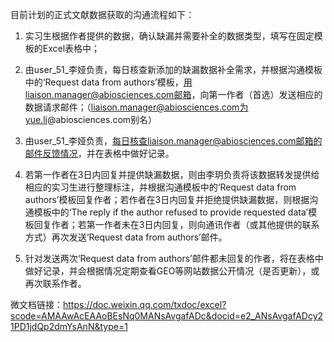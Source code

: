 目前计划的正式文献数据获取的沟通流程如下：

1. 实习生根据作者提供的数据，确认缺漏并需要补全的数据类型，填写在固定模板的Excel表格中；

2. 由user_51_李娅负责，每日核查新添加的缺漏数据补全需求，并根据沟通模板中的‘Request data from authors’模板，用liaison.manager@abiosciences.com邮箱，向第一作者（首选）发送相应的数据请求邮件；（liaison.manager@abiosciences.com为yue.li@abiosciences.com别名）

3. 由user_51_李娅负责，每日核查liaison.manager@abiosciences.com邮箱的邮件反馈情况，并在表格中做好记录。

4. 若第一作者在3日内回复并提供缺漏数据，则由李玥负责将该数据转发提供给相应的实习生进行整理标注，并根据沟通模板中的‘Request data from authors’模板回复作者；若作者在3日内回复并拒绝提供缺漏数据，则根据沟通模板中的‘The reply if the author refused to provide requested data’模板回复作者；若第一作者未在3日内回复，则向通讯作者（或其他提供的联系方式）再次发送‘Request data from authors’邮件。

5. 针对发送两次‘Request data from authors’邮件都未回复的作者，将在表格中做好记录，并会根据情况定期查看GEO等网站数据公开情况（是否更新），或再次联系作者。

微文档链接：https://doc.weixin.qq.com/txdoc/excel?scode=AMAAwAcEAAoBEsNq0MANsAvgafADc&docid=e2_ANsAvgafADcy21PD1jdQp2dmYsAnN&type=1
